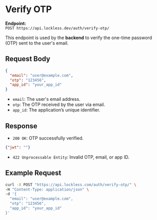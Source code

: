 # Verify OTP

**Endpoint:**  
`POST https://api.lockless.dev/auth/verify-otp/`

This endpoint is used by the **backend** to verify the one-time password (OTP) sent to the user's email.

## Request Body

```json
{
  "email": "user@example.com",
  "otp": "123456",
  "app_id": "your_app_id"
}
```

- `email`: The user's email address.
- `otp`: The OTP received by the user via email.
- `app_id`: The application’s unique identifier.

## Response
- `200 OK`: OTP successfully verified.
```json
{"jwt": ""}
```
- `422 Unprocessable Entity`: Invalid OTP, email, or app ID.

## Example Request

```bash
curl -X POST "https://api.lockless.com/auth/verify-otp/" \
-H "Content-Type: application/json" \
-d '{
  "email": "user@example.com",
  "otp": "123456",
  "app_id": "your_app_id"
}'
```